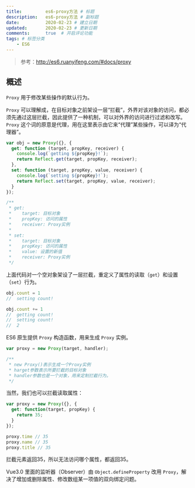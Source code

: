 ```yaml
---
title:         es6-proxy方法 # 标题
description:   es6-proxy方法 # 副标题
date:          2020-02-23 # 建立日期
updated:       2020-02-23 # 更新日期
comments:      true  # 开启评论功能
tags: # 标签分类
    - ES6
---
```


> 参考：http://es6.ruanyifeng.com/#docs/proxy

## 概述
`Proxy` 用于修改某些操作的默认行为。

`Proxy` 可以理解成，在目标对象之前架设一层“拦截”，外界对该对象的访问，都必须先通过这层拦截，因此提供了一种机制，可以对外界的访问进行过滤和改写。`Proxy` 这个词的原意是代理，用在这里表示由它来“代理”某些操作，可以译为“代理器”。

```js
var obj = new Proxy({}, {
  get: function (target, propKey, receiver) {
    console.log(`getting ${propKey}!`);
    return Reflect.get(target, propKey, receiver);
  },
  set: function (target, propKey, value, receiver) {
    console.log(`setting ${propKey}!`);
    return Reflect.set(target, propKey, value, receiver);
  }
});

/**
 * get:
 *    target: 目标对象
 *    propKey: 访问的属性
 *    receiver: Proxy实例
 *
 * set:
 *    target: 目标对象
 *    propKey: 访问的属性
 *    value: 设置的新值
 *    receiver: Proxy实例
 */
```
上面代码对一个空对象架设了一层拦截，重定义了属性的读取（`get`）和设置（`set`）行为。
```js
obj.count = 1
//  setting count!

obj.count += 1
//  getting count!
//  setting count!
//  2
```

ES6 原生提供 `Proxy` 构造函数，用来生成 `Proxy` 实例。
```js
var proxy = new Proxy(target, handler);

/**
 * new Proxy()表示生成一个Proxy实例
 * harget参数表示所要拦截的目标对象
 * handler参数也是一个对象，用来定制拦截行为。
 */
```

当然，我们也可以拦截读取属性：
```js
var proxy = new Proxy({}, {
  get: function(target, propKey) {
    return 35;
  }
});

proxy.time // 35
proxy.name // 35
proxy.title // 35
```
拦截元素返回35，所以无法访问哪个属性，都返回35。


Vue3.0 里面的监听器（Observer）由 `Object.defineProperty` 改用 `Proxy`，解决了增加或删除属性、修改数组某一项值的双向绑定问题。


